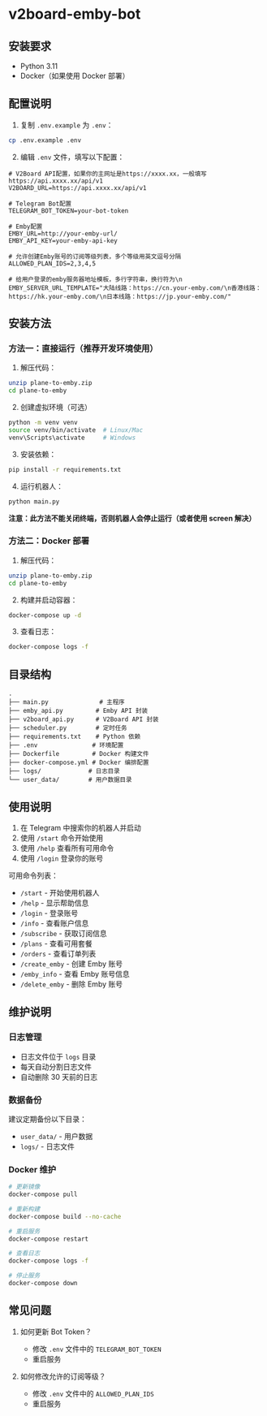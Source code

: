 # v2board-emby-bot

## 安装要求

- Python 3.11
- Docker（如果使用 Docker 部署）

## 配置说明

1. 复制 `.env.example` 为 `.env`：

```bash
cp .env.example .env
```

2. 编辑 `.env` 文件，填写以下配置：

```plaintext
# V2Board API配置，如果你的主网址是https://xxxx.xx，一般填写https://api.xxxx.xx/api/v1
V2BOARD_URL=https://api.xxxx.xx/api/v1

# Telegram Bot配置
TELEGRAM_BOT_TOKEN=your-bot-token

# Emby配置
EMBY_URL=http://your-emby-url/
EMBY_API_KEY=your-emby-api-key

# 允许创建Emby账号的订阅等级列表，多个等级用英文逗号分隔
ALLOWED_PLAN_IDS=2,3,4,5

# 给用户登录的emby服务器地址模板，多行字符串，换行符为\n
EMBY_SERVER_URL_TEMPLATE="大陆线路：https://cn.your-emby.com/\n香港线路：https://hk.your-emby.com/\n日本线路：https://jp.your-emby.com/"
```

## 安装方法

### 方法一：直接运行（推荐开发环境使用）

1. 解压代码：

```bash
unzip plane-to-emby.zip
cd plane-to-emby
```

2. 创建虚拟环境（可选）

```bash
python -m venv venv
source venv/bin/activate  # Linux/Mac
venv\Scripts\activate     # Windows
```

3. 安装依赖：

```bash
pip install -r requirements.txt
```

4. 运行机器人：

```bash
python main.py
```

**注意：此方法不能关闭终端，否则机器人会停止运行（或者使用 screen 解决）**

### 方法二：Docker 部署

1. 解压代码：

```bash
unzip plane-to-emby.zip
cd plane-to-emby
```

2. 构建并启动容器：

```bash
docker-compose up -d
```

3. 查看日志：

```bash
docker-compose logs -f
```

## 目录结构

```
.
├── main.py              # 主程序
├── emby_api.py         # Emby API 封装
├── v2board_api.py      # V2Board API 封装
├── scheduler.py        # 定时任务
├── requirements.txt    # Python 依赖
├── .env               # 环境配置
├── Dockerfile         # Docker 构建文件
├── docker-compose.yml # Docker 编排配置
├── logs/             # 日志目录
└── user_data/        # 用户数据目录
```

## 使用说明

1. 在 Telegram 中搜索你的机器人并启动
2. 使用 `/start` 命令开始使用
3. 使用 `/help` 查看所有可用命令
4. 使用 `/login` 登录你的账号

可用命令列表：

- `/start` - 开始使用机器人
- `/help` - 显示帮助信息
- `/login` - 登录账号
- `/info` - 查看账户信息
- `/subscribe` - 获取订阅信息
- `/plans` - 查看可用套餐
- `/orders` - 查看订单列表
- `/create_emby` - 创建 Emby 账号
- `/emby_info` - 查看 Emby 账号信息
- `/delete_emby` - 删除 Emby 账号

## 维护说明

### 日志管理

- 日志文件位于 `logs` 目录
- 每天自动分割日志文件
- 自动删除 30 天前的日志

### 数据备份

建议定期备份以下目录：

- `user_data/` - 用户数据
- `logs/` - 日志文件

### Docker 维护

```bash
# 更新镜像
docker-compose pull

# 重新构建
docker-compose build --no-cache

# 重启服务
docker-compose restart

# 查看日志
docker-compose logs -f

# 停止服务
docker-compose down
```

## 常见问题

1. 如何更新 Bot Token？

   - 修改 `.env` 文件中的 `TELEGRAM_BOT_TOKEN`
   - 重启服务

2. 如何修改允许的订阅等级？

   - 修改 `.env` 文件中的 `ALLOWED_PLAN_IDS`
   - 重启服务
